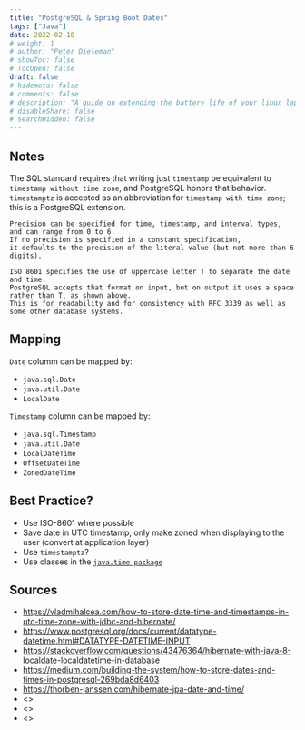 ```yaml
---
title: "PostgreSQL & Spring Boot Dates"
tags: ["Java"]
date: 2022-02-18
# weight: 1
# author: "Peter Dieleman"
# showToc: false
# TocOpen: false
draft: false
# hidemeta: false
# comments: false
# description: "A guide on extending the battery life of your linux laptop"
# disableShare: false
# searchHidden: false
---
```


## Notes

The SQL standard requires that writing just
`timestamp` be equivalent to
`timestamp without time zone`,
and PostgreSQL honors that behavior.
`timestamptz` is accepted as an abbreviation for
`timestamp with time zone`;
this is a PostgreSQL extension.

```text
Precision can be specified for time, timestamp, and interval types, and can range from 0 to 6. 
If no precision is specified in a constant specification, 
it defaults to the precision of the literal value (but not more than 6 digits).
```

```text
ISO 8601 specifies the use of uppercase letter T to separate the date and time.
PostgreSQL accepts that format on input, but on output it uses a space rather than T, as shown above. 
This is for readability and for consistency with RFC 3339 as well as some other database systems.
```

## Mapping

`Date` columm can be mapped by:

- `java.sql.Date`
- `java.util.Date`
- `LocalDate`

`Timestamp` column can be mapped by:

- `java.sql.Timestamp`
- `java.util.Date`
- `LocalDateTime`
- `OffsetDateTime`
- `ZonedDateTime`

## Best Practice?

- Use ISO-8601 where possible
- Save date in UTC timestamp, only make zoned when displaying to the user (convert at application layer)
- Use `timestamptz`?
- Use classes in the [`java.time package`](https://thorben-janssen.com/hibernate-jpa-date-and-time/)

## Sources

- <https://vladmihalcea.com/how-to-store-date-time-and-timestamps-in-utc-time-zone-with-jdbc-and-hibernate/>
- <https://www.postgresql.org/docs/current/datatype-datetime.html#DATATYPE-DATETIME-INPUT>
- <https://stackoverflow.com/questions/43476364/hibernate-with-java-8-localdate-localdatetime-in-database>
- <https://medium.com/building-the-system/how-to-store-dates-and-times-in-postgresql-269bda8d6403>
- <https://thorben-janssen.com/hibernate-jpa-date-and-time/>
- <>
- <>
- <>
